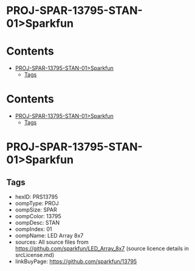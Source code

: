 
PROJ-SPAR-13795-STAN-01>Sparkfun
================================

Contents
========

* [PROJ-SPAR-13795-STAN-01>Sparkfun](#proj-spar-13795-stan-01sparkfun)
	* [Tags](#tags)

Contents
========

* [PROJ-SPAR-13795-STAN-01>Sparkfun](#proj-spar-13795-stan-01sparkfun)
	* [Tags](#tags)

# PROJ-SPAR-13795-STAN-01>Sparkfun

## Tags

- hexID: PRS13795
- oompType: PROJ
- oompSize: SPAR
- oompColor: 13795
- oompDesc: STAN
- oompIndex: 01
- oompName: LED Array 8x7
- sources: All source files from https://github.com/sparkfun/LED_Array_8x7 (source licence details in srcLicense.md)
- linkBuyPage: https://github.com/sparkfun/13795
